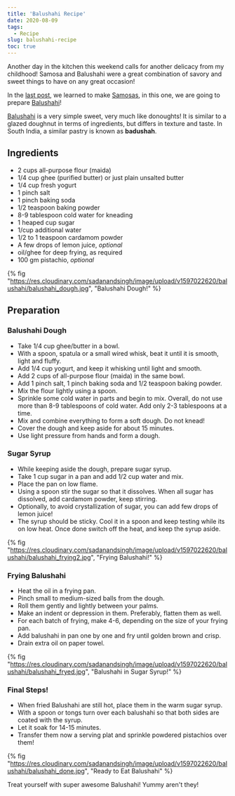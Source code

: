 ```yaml
---
title: 'Balushahi Recipe'
date: 2020-08-09
tags:
  - Recipe
slug: balushahi-recipe
toc: true
---
```


Another day in the kitchen this weekend calls for another delicacy from my childhood! Samosa and
Balushahi were a great combination of savory and sweet things to have on any great occasion!

In the [last post](/blog/samosa-recipe), we learned to make
[Samosas](https://en.wikipedia.org/wiki/Samosa), in this one, we are going to
prepare [Balushahi](https://en.wikipedia.org/wiki/Balushahi)!

[Balushahi](https://en.wikipedia.org/wiki/Balushahi) is a very simple sweet, very much like
donoughts! It is similar to a glazed doughnut in terms of ingredients, but differs in texture and
taste. In South India, a similar pastry is known as **badushah**.

## Ingredients

- 2 cups all-purpose flour (maida)
- 1/4 cup ghee (purified butter) or just plain unsalted butter
- 1/4 cup fresh yogurt
- 1 pinch salt
- 1 pinch baking soda
- 1/2 teaspoon baking powder
- 8-9 tablespoon cold water for kneading
- 1 heaped cup sugar
- 1/cup additional water
- 1/2 to 1 teaspoon cardamom powder
- A few drops of lemon juice, _optional_
- oil/ghee for deep frying, as required
- 100 gm pistachio, _optional_

{% fig "https://res.cloudinary.com/sadanandsingh/image/upload/v1597022620/balushahi/balushahi_dough.jpg", "Balushahi Dough!" %}

## Preparation

### Balushahi Dough

- Take 1/4 cup ghee/butter in a bowl.
- With a spoon, spatula or a small wired whisk, beat it until it is smooth, light and fluffy.
- Add 1/4 cup yogurt, and keep it whisking until light and smooth.
- Add 2 cups of all-purpose flour (maida) in the same bowl.
- Add 1 pinch salt, 1 pinch baking soda and 1/2 teaspoon baking powder.
- Mix the flour lightly using a spoon.
- Sprinkle some cold water in parts and begin to mix. Overall, do not use more than 8-9 tablespoons
  of cold water. Add only 2-3 tablespoons at a time.
- Mix and combine everything to form a soft dough. Do not knead!
- Cover the dough and keep aside for about 15 minutes.
- Use light pressure from hands and form a dough.

### Sugar Syrup

- While keeping aside the dough, prepare sugar syrup.
- Take 1 cup sugar in a pan and add 1/2 cup water and mix.
- Place the pan on low flame.
- Using a spoon stir the sugar so that it dissolves. When all sugar has dissolved, add cardamom
  powder, keep stirring.
- Optionally, to avoid crystallization of sugar, you can add few drops of lemon juice!
- The syrup should be sticky. Cool it in a spoon and keep testing while its on low heat. Once done
  switch off the heat, and keep the syrup aside.

{% fig "https://res.cloudinary.com/sadanandsingh/image/upload/v1597022620/balushahi/balushahi_frying2.jpg", "Frying Balushahi!" %}

### Frying Balushahi

- Heat the oil in a frying pan.
- Pinch small to medium-sized balls from the dough.
- Roll them gently and lightly between your palms.
- Make an indent or depression in them. Preferably, flatten them as well.
- For each batch of frying, make 4-6, depending on the size of your frying pan.
- Add balushahi in pan one by one and fry until golden brown and crisp.
- Drain extra oil on paper towel.

{% fig "https://res.cloudinary.com/sadanandsingh/image/upload/v1597022620/balushahi/balushahi_fryed.jpg", "Balushahi in Sugar Syrup!" %}

### Final Steps!

- When fried Balushahi are still hot, place them in the warm sugar syrup.
- With a spoon or tongs turn over each balushahi so that both sides are coated with the syrup.
- Let it soak for 14-15 minutes.
- Transfer them now a serving plat and sprinkle powdered pistachios over them!

{% fig "https://res.cloudinary.com/sadanandsingh/image/upload/v1597022620/balushahi/balushahi_done.jpg", "Ready to Eat Balushahi" %}

Treat yourself with super awesome Balushahi! Yummy aren't they!
